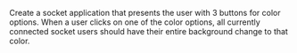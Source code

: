 Create a socket application that presents the user with 3 buttons for color options. When a user clicks on one of the color options, all currently connected socket users should have their entire background change to that color.
